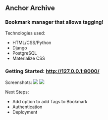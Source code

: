 ## Anchor Archive
### Bookmark manager that allows tagging!
  
Technologies used:
 - HTML/CSS/Python
 - Django
 - PostgreSQL
 - Materialize CSS

### Getting Started: http://127.0.0.1:8000/

Screenshots:
![](<https://i.imgur.com/hfZfRAv.png>)
![](<https://i.imgur.com/m5PVVvU.png>)

Next Steps:
 - Add option to add Tags to Bookmark
 - Authentication
 - Deployment
